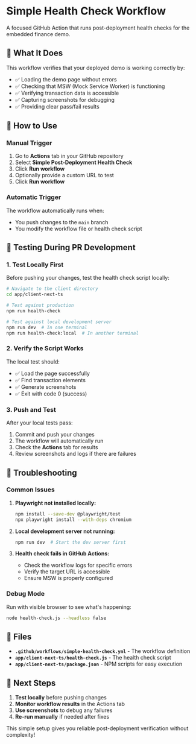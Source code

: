 # Simple Health Check Workflow

A focused GitHub Action that runs post-deployment health checks for the embedded finance demo.

## 🎯 What It Does

This workflow verifies that your deployed demo is working correctly by:

- ✅ Loading the demo page without errors
- ✅ Checking that MSW (Mock Service Worker) is functioning
- ✅ Verifying transaction data is accessible
- ✅ Capturing screenshots for debugging
- ✅ Providing clear pass/fail results

## 🚀 How to Use

### Manual Trigger

1. Go to **Actions** tab in your GitHub repository
2. Select **Simple Post-Deployment Health Check**
3. Click **Run workflow**
4. Optionally provide a custom URL to test
5. Click **Run workflow**

### Automatic Trigger

The workflow automatically runs when:

- You push changes to the `main` branch
- You modify the workflow file or health check script

## 🧪 Testing During PR Development

### 1. Test Locally First

Before pushing your changes, test the health check script locally:

```bash
# Navigate to the client directory
cd app/client-next-ts

# Test against production
npm run health-check

# Test against local development server
npm run dev  # In one terminal
npm run health-check:local  # In another terminal
```

### 2. Verify the Script Works

The local test should:

- ✅ Load the page successfully
- ✅ Find transaction elements
- ✅ Generate screenshots
- ✅ Exit with code 0 (success)

### 3. Push and Test

After your local tests pass:

1. Commit and push your changes
2. The workflow will automatically run
3. Check the **Actions** tab for results
4. Review screenshots and logs if there are failures

## 🔧 Troubleshooting

### Common Issues

1. **Playwright not installed locally:**

   ```bash
   npm install --save-dev @playwright/test
   npx playwright install --with-deps chromium
   ```

2. **Local development server not running:**

   ```bash
   npm run dev  # Start the dev server first
   ```

3. **Health check fails in GitHub Actions:**
   - Check the workflow logs for specific errors
   - Verify the target URL is accessible
   - Ensure MSW is properly configured

### Debug Mode

Run with visible browser to see what's happening:

```bash
node health-check.js --headless false
```

## 📁 Files

- **`.github/workflows/simple-health-check.yml`** - The workflow definition
- **`app/client-next-ts/health-check.js`** - The health check script
- **`app/client-next-ts/package.json`** - NPM scripts for easy execution

## 🎯 Next Steps

1. **Test locally** before pushing changes
2. **Monitor workflow results** in the Actions tab
3. **Use screenshots** to debug any failures
4. **Re-run manually** if needed after fixes

This simple setup gives you reliable post-deployment verification without complexity!
